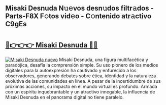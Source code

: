 ## Misaki Desnuda N𝚞𝚎vos desn𝚞dos filtr𝚊dos - Parts-F8X F𝚘tos vid𝚎o - C𝚘ntenido atr𝚊ctivo C9gEs

# <h2><a href="http://mbbipu.tromn.icu/?c=Misaki+Desnuda">🔗👉👉👉 Misaki Desnuda 🔗🔗</a></h2>

[![Misaki Desnuda nuevo](https://i.imgur.com/pEAQMta.gif)](http://mbbipu.tromn.icu/?c=Misaki+Desnuda)
Misaki Desnuda, una figura multifacética y paradójica, desafía la comprensión simple. Su uso pionero de los medios digitales para la autoexpresión ha cautivado y enfurecido a los observadores, generando debates sobre ética, identidad y la naturaleza evolutiva de las comunidades en línea. A pesar de la incertidumbre de sus próximas acciones, su impacto en el mundo virtual es profundo. Armada con un espíritu inquebrantable y un atractivo innegable, la influencia de Misaki Desnuda en el panorama digital no tiene paralelo.
